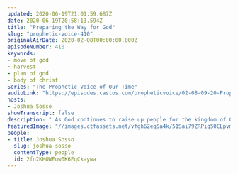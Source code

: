 ```yaml
---
updated: 2020-06-19T21:01:59.687Z
date: 2020-06-19T20:58:13.594Z
title: "Preparing the Way for God"
slug: "prophetic-voice-410"
originalAirDate: 2020-02-08T00:00:00.000Z
episodeNumber: 410
keywords:
- move of god
- harvest
- plan of god
- body of christ
Series: "The Prophetic Voice of Our Time"
audioLink: "https://episodes.castos.com/propheticvoice/02-08-09-20-Prophetic-Voice-of-our-Time-[mixdown]-01.mp3"
hosts:
- Joshua Sosso
showTranscript: false
description: " As God continues to raise up people for the kingdom of God, we must continue to focus on the word released. We need to focus on what is being  accomplished in His name here on earth. By implimenting God's ways of doing things here on earth, we will see the transfer of wealth, influence, and affluence."
featuredImage: "//images.ctfassets.net/vfgh62eq5a4k/51Sai79ZRPiq50CLpvm6cZ/a3d731de7386dbd127abaa17f03b71c1/atmosphere-bright-clouds-1103967.jpg"
people:
- title: Joshua Sosso
  slug: joshua-sosso
  contentType: people
  id: 2fn2KHOWEow0K6EqCkaywa
---
```

